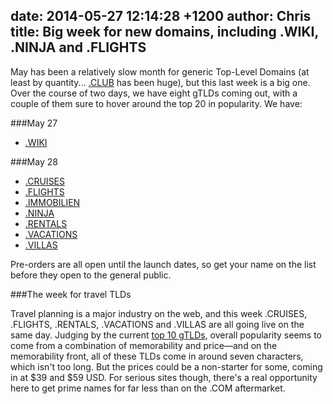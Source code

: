 date: 2014-05-27 12:14:28 +1200
author: Chris
title: Big week for new domains, including .WIKI, .NINJA and .FLIGHTS
----

<!-- excerpt -->

May has been a relatively slow month for generic Top-Level Domains (at least by quantity... [.CLUB](https://iwantmyname.com/domains/dot-club) has been huge), but this last week is a big one. Over the course of two days, we have eight gTLDs coming out, with a couple of them sure to hover around the top 20 in popularity. We have:

<!-- /excerpt -->

###May 27

+ [.WIKI](https://iwantmyname.com/domains/dot-wiki)

###May 28

+ [.CRUISES](https://iwantmyname.com/domains/dot-cruises)
+ [.FLIGHTS](https://iwantmyname.com/domains/dot-flights)
+ [.IMMOBILIEN](https://iwantmyname.com/domains/dot-immobilien)
+ [.NINJA](https://iwantmyname.com/domains/dot-ninja)
+ [.RENTALS](https://iwantmyname.com/domains/dot-rentals)
+ [.VACATIONS](https://iwantmyname.com/domains/dot-vacations)
+ [.VILLAS](https://iwantmyname.com/domains/dot-villas)

Pre-orders are all open until the launch dates, so get your name on the list before they open to the general public. 

###The week for travel TLDs

Travel planning is a major industry on the web, and this week .CRUISES, .FLIGHTS, .RENTALS, .VACATIONS and .VILLAS are all going live on the same day. Judging by the current [top 10 gTLDs](http://ntldstats.com/), overall popularity seems to come from a combination of memorability and price—and on the memorability front, all of these TLDs come in around seven characters, which isn't too long. But the prices  could be a non-starter for some, coming in at $39 and $59 USD. For serious sites though, there's a real opportunity here to get prime names for far less than on the .COM aftermarket.
